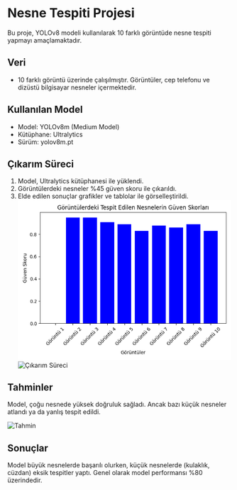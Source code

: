# Nesne Tespiti Projesi

Bu proje, YOLOv8 modeli kullanılarak 10 farklı görüntüde nesne tespiti yapmayı amaçlamaktadır.

## Veri
- 10 farklı görüntü üzerinde çalışılmıştır. Görüntüler, cep telefonu ve dizüstü bilgisayar nesneler içermektedir.

## Kullanılan Model
- Model: YOLOv8m (Medium Model)
- Kütüphane: Ultralytics
- Sürüm: yolov8m.pt

## Çıkarım Süreci
1. Model, Ultralytics kütüphanesi ile yüklendi.
2. Görüntülerdeki nesneler %45 güven skoru ile çıkarıldı.
3. Elde edilen sonuçlar grafikler ve tablolar ile görselleştirildi.
![Çıkarım Süreci](Figure_1.png)
![Çıkarım Süreci](output.png)

## Tahminler
Model, çoğu nesnede yüksek doğruluk sağladı. Ancak bazı küçük nesneler atlandı ya da yanlış tespit edildi.

![Tahmin](7.jpg)

## Sonuçlar
Model büyük nesnelerde başarılı olurken, küçük nesnelerde (kulaklık, cüzdan) eksik tespitler yaptı. Genel olarak model performansı %80 üzerindedir.
